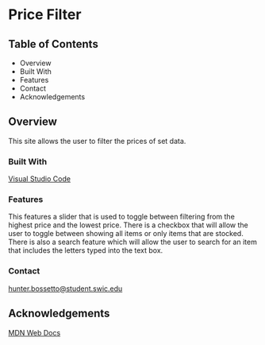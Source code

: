 # Price Filter

## Table of Contents

- Overview
- Built With
- Features
- Contact
- Acknowledgements

## Overview

This site allows the user to filter the prices of set data.

### Built With

[Visual Studio Code](https://code.visualstudio.com/)

### Features

This features a slider that is used to toggle between filtering from the highest price and the lowest price. There is a checkbox that will allow the user to toggle between showing all items or only items that are stocked. There is also a search feature which will allow the user to search for an item that includes the letters typed into the text box.

### Contact

hunter.bossetto@student.swic.edu

## Acknowledgements

[MDN Web Docs](https://developer.mozilla.org/en-US/docs/Web)
